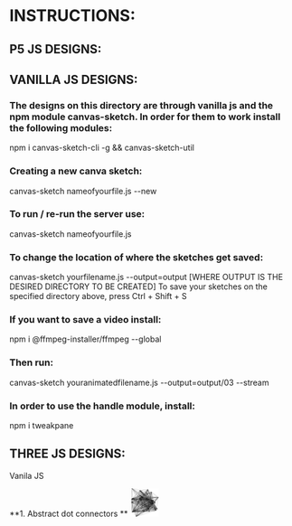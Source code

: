 # INSTRUCTIONS:


## P5 JS DESIGNS:


## VANILLA JS DESIGNS:

### The designs on this directory are through vanilla js and the npm module canvas-sketch. In order for them to work install the following modules:
npm i canvas-sketch-cli -g && canvas-sketch-util

### Creating a new canva sketch:
canvas-sketch nameofyourfile.js --new

### To run / re-run the server use:
canvas-sketch nameofyourfile.js

### To change the location of where the sketches get saved:
canvas-sketch yourfilename.js --output=output [WHERE OUTPUT IS THE DESIRED DIRECTORY TO BE CREATED]
To save your sketches on the specified directory above, press Ctrl + Shift + S 

### If you want to save a video install:
npm i @ffmpeg-installer/ffmpeg --global

### Then run:
canvas-sketch youranimatedfilename.js --output=output/03 --stream

### In order to use the handle module, install:
npm i tweakpane

## THREE JS DESIGNS:


Vanila JS

**1. Abstract dot connectors **
<img
  src="/vanilla js\sketches\0317.png"
  alt="Alt text"
  title="Optional title"
  style="display: inline-block; margin: 0 auto; max-width: 50px">


